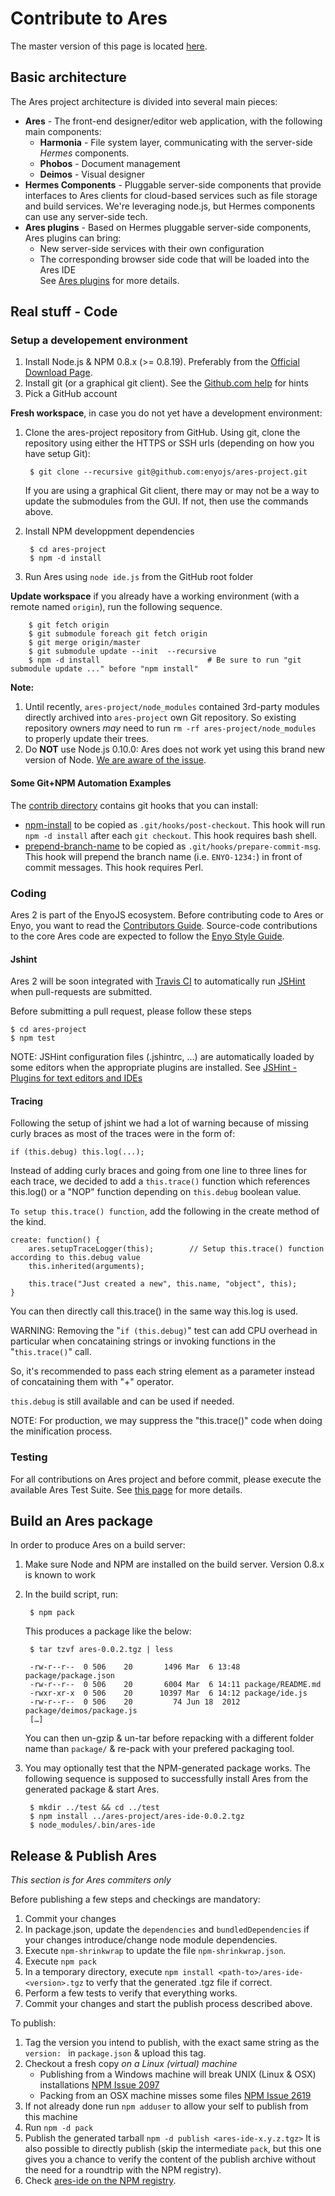 Contribute to Ares
==================

The master version of this page is located [here](https://github.com/enyojs/ares-project/blob/master/CONTRIBUTE.md).

Basic architecture
------------------

The Ares project architecture is divided into several main pieces:

* **Ares** - The front-end designer/editor web application, with the following main components:
	* **Harmonia** - File system layer, communicating with the server-side _Hermes_ components.
	* **Phobos** - Document management
	* **Deimos** - Visual designer
* **Hermes Components** - Pluggable server-side components that provide interfaces to Ares clients for cloud-based services such as file storage and build services.  We're leveraging node.js, but Hermes components can use any server-side tech.
* **Ares plugins** - Based on Hermes pluggable server-side components, Ares plugins can bring:  
  * New server-side services with their own configuration
  * The corresponding browser side code that will be loaded into the Ares IDE  
See [Ares plugins](README.md#ares-plugins) for more details.
 

Real stuff - Code
-----------------

### Setup a developement environment

1. Install Node.js & NPM 0.8.x (>= 0.8.19).  Preferably from the [Official Download Page](http://nodejs.org/#download).
1. Install git (or a graphical git client).  See the [Github.com help](https://help.github.com/articles/set-up-git) for hints
1. Pick a GitHub account

**Fresh workspace**, in case you do not yet have a development environment:

1. Clone the ares-project repository from GitHub.  Using git, clone the repository using either the HTTPS or SSH urls (depending on how you have setup Git):

		$ git clone --recursive git@github.com:enyojs/ares-project.git		
		
   If you are using a graphical Git client, there may or may not be a way to update the submodules from the GUI. If not, then use the commands above.

1. Install NPM developpment dependencies
   
		$ cd ares-project
		$ npm -d install

1. Run Ares using `node ide.js` from the GitHub root folder

**Update workspace** if you already have a working environment (with a remote named `origin`), run the following sequence.

		$ git fetch origin
		$ git submodule foreach git fetch origin
		$ git merge origin/master
		$ git submodule update --init  --recursive
		$ npm -d install						# Be sure to run "git submodule update ..." before "npm install"	

**Note:** 

1. Until recently, `ares-project/node_modules` contained 3rd-party modules directly archived into `ares-project` own Git repository.  So existing repository owners _may_ need to run `rm -rf ares-project/node_modules` to properly update their trees.
2. Do **NOT** use Node.js 0.10.0: Ares does not work yet using this brand new version of Node.  [We are aware of the issue](https://enyojs.atlassian.net/browse/ENYO-2063).

#### Some Git+NPM Automation Examples

The [contrib directory](contrib/githooks) contains git hooks that you can install:

* [npm-install](contrib/githooks/post-checkout/npm-install) to be copied as `.git/hooks/post-checkout`. This hook will run `npm -d install` after each `git checkout`. This hook requires bash shell.
* [prepend-branch-name](contrib/githooks/prepare-commit-msg/prepend-branch-name) to be copied as `.git/hooks/prepare-commit-msg`. This hook will prepend the branch name (i.e. `ENYO-1234:`) in front of commit messages. This hook requires Perl.

### Coding

Ares 2 is part of the EnyoJS ecosystem.  Before contributing code to Ares or Enyo, you want to read the [Contributors Guide](http://enyojs.com/community/contribute/).  Source-code contributions to the core Ares code are expected to follow the [Enyo Style Guide](https://github.com/enyojs/enyo/wiki/Style-Guide).

#### Jshint

Ares 2 will be soon integrated with [Travis CI](https://travis-ci.org/) to automatically run [JSHint](http://www.jshint.com/) when pull-requests are submitted.

Before submitting a pull request, please follow these steps

	$ cd ares-project
	$ npm test
	
NOTE: JSHint configuration files (.jshintrc, …) are automatically loaded by some editors when the appropriate plugins are installed. See [JSHint - Plugins for text editors and IDEs](http://www.jshint.com/install/)

#### Tracing

Following the setup of jshint we had a lot of warning because of missing curly braces as most of the traces were in the form of:

	if (this.debug) this.log(...);

Instead of adding curly braces and going from one line to three lines for each trace, we decided to add a `this.trace()` function which references this.log() or a "NOP" function depending on `this.debug` boolean value.

`To setup this.trace() function`, add the following in the create method of the kind.

	create: function() {
		ares.setupTraceLogger(this);		// Setup this.trace() function according to this.debug value
		this.inherited(arguments);
		
		this.trace("Just created a new", this.name, "object", this);
	}
	
You can then directly call this.trace() in the same way this.log is used.

WARNING: Removing the "`if (this.debug)`" test can add CPU overhead in particular when concataining strings or invoking functions in the "`this.trace()`" call.

So, it's recommended to pass each string element as a parameter instead of concataining them with "+" operator.

`this.debug` is still available and can be used if needed.

NOTE: For production, we may suppress the "this.trace()" code when doing the minification process.

### Testing

For all contributions on Ares project and before commit, please execute the available Ares Test Suite. See [this page](test/README.md) for more details.



Build an Ares package
---------------------

In order to produce Ares on a build server:

1. Make sure Node and NPM are installed on the build server.  Version 0.8.x is known to work
1. In the build script, run:

		$ npm pack

	This produces a package like the below:
  
		$ tar tzvf ares-0.0.2.tgz | less
		
		-rw-r--r--  0 506    20       1496 Mar  6 13:48 package/package.json
		-rw-r--r--  0 506    20       6004 Mar  6 14:11 package/README.md
		-rwxr-xr-x  0 506    20      10397 Mar  6 14:12 package/ide.js
		-rw-r--r--  0 506    20         74 Jun 18  2012 package/deimos/package.js
		[…]

	You can then un-gzip & un-tar before repacking with a different folder name than `package/` & re-pack with your prefered packaging tool.
1. You may optionally test that the NPM-generated package works.  The following sequence is supposed to successfully install Ares from the generated package & start Ares.

		$ mkdir ../test && cd ../test
		$ npm install ../ares-project/ares-ide-0.0.2.tgz
		$ node_modules/.bin/ares-ide

Release & Publish Ares
----------------------

_This section is for Ares commiters only_

Before publishing a few steps and checkings are mandatory:

1. Commit your changes
2. In package.json, update the `dependencies` and `bundledDependencies` if your changes introduce/change node module dependencies.
3. Execute `npm-shrinkwrap` to update the file `npm-shrinkwrap.json`.
4. Execute `npm pack`
5. In a temporary directory, execute `npm install <path-to>/ares-ide-<version>.tgz` to verfy that the generated .tgz file if correct.
6. Perform a few tests to verify that everything works.
7. Commit your changes and start the publish process described above.

To publish:

1. Tag the version you intend to publish, with the exact same string as the `version: ` in `package.json` & upload this tag.
1. Checkout a fresh copy _on a Linux (virtual) machine_ 
	* Publishing from a Windows machine will break UNIX (Linux & OSX) installations [NPM Issue 2097](https://github.com/isaacs/npm/issues/2097)
	* Packing from an OSX machine misses some files [NPM Issue 2619](https://github.com/isaacs/npm/issues/2619)
1. If not already done run `npm adduser` to allow your self to publish from this machine
1. Run `npm -d pack`
1. Publish the generated tarball `npm -d publish <ares-ide-x.y.z.tgz>`
	It is also possible to directly publish (skip the intermediate `pack`, but this one gives you a chance to verify the content of the publish archive without the need for a roundtrip with the NPM registry).
1. Check [ares-ide on the NPM registry](https://npmjs.org/package/ares-ide).


